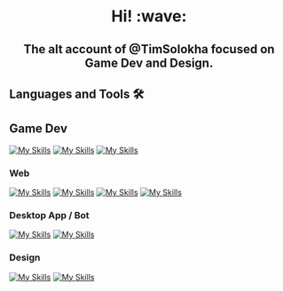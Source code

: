 <h1 align='center'> Hi! :wave:</h1>

<h2 align='center'> The alt account of @TimSolokha focused on Game Dev and Design. </h2>

## Languages and Tools 🛠️

## Game Dev
[![My Skills](https://skillicons.dev/icons?i=godot)](https://skillicons.dev)
[![My Skills](https://skillicons.dev/icons?i=unity)](https://skillicons.dev)
[![My Skills](https://skillicons.dev/icons?i=unreal)](https://skillicons.dev)

### Web
[![My Skills](https://skillicons.dev/icons?i=html)](https://skillicons.dev)
[![My Skills](https://skillicons.dev/icons?i=css)](https://skillicons.dev)
[![My Skills](https://skillicons.dev/icons?i=js)](https://skillicons.dev)
[![My Skills](https://skillicons.dev/icons?i=tailwind)](https://skillicons.dev)

### Desktop App / Bot
[![My Skills](https://skillicons.dev/icons?i=py)](https://skillicons.dev)
[![My Skills](https://skillicons.dev/icons?i=java)](https://skillicons.dev)

### Design
[![My Skills](https://skillicons.dev/icons?i=figma)](https://skillicons.dev)
[![My Skills](https://skillicons.dev/icons?i=blender)](https://skillicons.dev)

<!--
**Clone99t/Clone99t** is a ✨ _special_ ✨ repository because its `README.md` (this file) appears on your GitHub profile.

Here are some ideas to get you started:

- 🔭 I’m currently working on ...
- 🌱 I’m currently learning ...
- 👯 I’m looking to collaborate on ...
- 🤔 I’m looking for help with ...
- 💬 Ask me about ...
- 📫 How to reach me: ...
- 😄 Pronouns: ...
- ⚡ Fun fact: ...
-->

